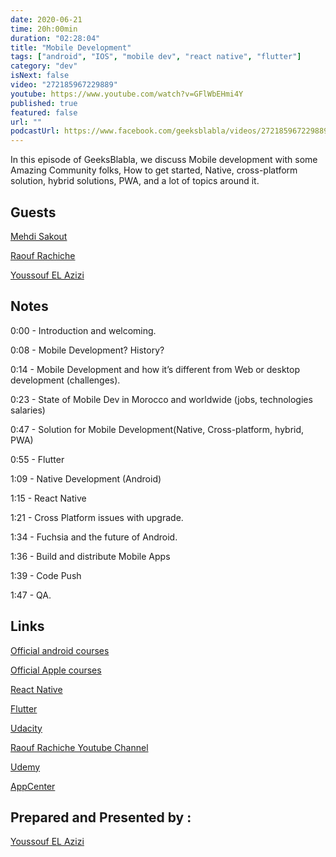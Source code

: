 ```yaml
---
date: 2020-06-21
time: 20h:00min
duration: "02:28:04"
title: "Mobile Development"
tags: ["android", "IOS", "mobile dev", "react native", "flutter"]
category: "dev"
isNext: false
video: "272185967229889"
youtube: https://www.youtube.com/watch?v=GFlWbEHmi4Y
published: true
featured: false
url: ""
podcastUrl: https://www.facebook.com/geeksblabla/videos/272185967229889/
---
```


In this episode of GeeksBlabla, we discuss Mobile development with some Amazing Community folks, How to get started, Native, cross-platform solution, hybrid solutions, PWA, and a lot of topics around it.

## Guests

[Mehdi Sakout](https://twitter.com/MedyO80)

[Raouf Rachiche](https://twitter.com/raoufrahiche)

[Youssouf EL Azizi](https://elazizi.com/)

## Notes

0:00 - Introduction and welcoming.

0:08 - Mobile Development? History?

0:14 - Mobile Development and how it’s different from Web or desktop development (challenges).

0:23 - State of Mobile Dev in Morocco and worldwide (jobs, technologies salaries)

0:47 - Solution for Mobile Development(Native, Cross-platform, hybrid, PWA)

0:55 - Flutter

1:09 - Native Development (Android)

1:15 - React Native

1:21 - Cross Platform issues with upgrade.

1:34 - Fuchsia and the future of Android.

1:36 - Build and distribute Mobile Apps

1:39 - Code Push

1:47 - QA.

## Links

[Official android courses](https://developer.android.com/courses)

[Official Apple courses](https://developer.apple.com/library/archive/referencelibrary/GettingStarted/DevelopiOSAppsSwift/)

[React Native](https://reactnative.dev/)

[Flutter](https://flutter.dev/)

[Udacity](https://www.udacity.com/)

[Raouf Rachiche Youtube Channel](https://www.youtube.com/channel/UCal0wCIwkxiKcrYPvBS6RiA)

[Udemy](https://www.udemy.com/topic/android-development/free/)

[AppCenter](http://appcenter.ms/)

## Prepared and Presented by :

[Youssouf EL Azizi](https://elazizi.com/)
